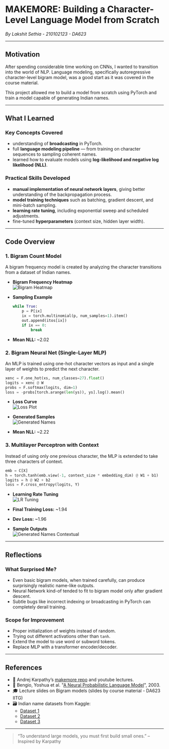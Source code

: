 
# MAKEMORE: Building a Character-Level Language Model from Scratch  
*By Lakshit Sethia - 210102123 - DA623*

---

## Motivation

After spending considerable time working on CNNs, I wanted to transition into the world of NLP. Language modeling, specifically autoregressive character-level bigram model, was a good start as it was covered in the course material.

This project allowed me to build a model from scratch using PyTorch and train a model capable of generating Indian names.

---

## What I Learned

### Key Concepts Covered
- understanding of **broadcasting** in PyTorch.
- full **language modeling pipeline** — from training on character sequences to sampling coherent names.
- learned how to evaluate models using **log-likelihood and negative log likelihood (NLL)**.

### Practical Skills Developed
- **manual implementation of neural network layers**, giving better understanding of the backpropagation process.
- **model training techniques** such as batching, gradient descent, and mini-batch sampling.
- **learning rate tuning**, including exponential sweep and scheduled adjustments.
- fine-tuned **hyperparameters** (context size, hidden layer width).


---

## Code Overview

### 1. Bigram Count Model
A bigram frequency model is created by analyzing the character transitions from a dataset of Indian names.

- **Bigram Frequency Heatmap**  
  ![Bigram Heatmap](assets/heatmap.png)

- **Sampling Example**  
  ```python
  while True:
      p = P[ix]
      ix = torch.multinomial(p, num_samples=1).item()
      out.append(itos[ix])
      if ix == 0: 
          break
  ```
- **Mean NLL:** ~2.02

### 2. Bigram Neural Net (Single-Layer MLP)
An MLP is trained using one-hot character vectors as input and a single layer of weights to predict the next character.

```python
xenc = F.one_hot(xs, num_classes=27).float()
logits = xenc @ W
probs = F.softmax(logits, dim=1)
loss = -probs[torch.arange(len(ys)), ys].log().mean()
```

- **Loss Curve**  
  ![Loss Plot](assets/nn_loss.png)

- **Generated Samples**  
  ![Generated Names](assets/samples_bigram.png)

- **Mean NLL:** ~2.22

### 3. Multilayer Perceptron with Context
Instead of using only one previous character, the MLP is extended to take three characters of context.

```python
emb = C[X]
h = torch.tanh(emb.view(-1, context_size * embedding_dim) @ W1 + b1)
logits = h @ W2 + b2
loss = F.cross_entropy(logits, Y)
```

- **Learning Rate Tuning**  
  ![LR Tuning](assets/learning_rate_tuning.png)

- **Final Training Loss:** ~1.94 
- **Dev Loss:** ~1.96

- **Sample Outputs**  
  ![Generated Names Contextual](assets/samples_mlp.png)

---

## Reflections

### What Surprised Me?
- Even basic bigram models, when trained carefully, can produce surprisingly realistic name-like outputs.
- Neural Network kind-of tended to fit to bigram model only after gradient descent.
- Subtle bugs like incorrect indexing or broadcasting in PyTorch can completely derail training.

### Scope for Improvement
- Proper initialization of weights instead of random.
- Trying out different activations other than `tanh`.
- Extend the model to use word or subword tokens.
- Replace MLP with a transformer encoder/decoder.

---

## References

- 🧠 Andrej Karpathy’s [makemore repo](https://github.com/karpathy/makemore) and youtube lectures.
- 📄 Bengio, Yoshua et al. "[A Neural Probabilistic Language Model](https://www.jmlr.org/papers/volume3/bengio03a/bengio03a.pdf)", 2003.
- 🎓 Lecture slides on Bigram models (slides by course material - DA623 IITG)
- 🗃️ Indian name datasets from Kaggle:
  - [Dataset 1](https://www.kaggle.com/datasets/ananysharma/indian-names-dataset)
  - [Dataset 2](https://www.kaggle.com/datasets/jasleensondhi/indian-names-corpus-nltk-data)
  - [Dataset 3](https://www.kaggle.com/datasets/shubhamuttam/indian-names-by-gender)

---

> “To understand large models, you must first build small ones.” – Inspired by Karpathy

